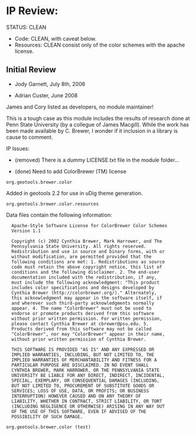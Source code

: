 # IP Review:

STATUS: CLEAN

* Code: CLEAN, with caveat below.
* Resources: CLEAN consist only of the color schemes with the apache license.

## Initial Review

 - Jody Garnett, July 8th, 2006

 - Adrian Custer, June 2008

James and Cory listed as developers, no module maintainer!

This is a tough case as this module includes the results of research
done at Penn State University (by a collegue of James Macgill). While
the work has been made available by C. Brewer, I wonder if it inclusion
in a library is cause to comment.

IP Issues:

 - (removed) There is a dummy LICENSE.txt file in the module folder...

 - (done) Need to add ColorBrewer (TM) license

```
org.geotools.brewer.color
```

Added in geotools 2.2 for use in uDig theme generation.


```
org.geotools.brewer.color.resources
```

Data files contain the following information:

```
  Apache-Style Software License for ColorBrewer Color Schemes
  Version 1.1

  Copyright (c) 2002 Cynthia Brewer, Mark Harrower, and The
  Pennsylvania State University. All rights reserved.
  Redistribution and use in source and binary forms, with or
  without modification, are permitted provided that the
  following conditions are met: 1. Redistributions as source
  code must retain the above copyright notice, this list of
  conditions and the following disclaimer. 2. The end-user
  documentation included with the redistribution, if any,
  must include the following acknowledgment: "This product
  includes color specifications and designs developed by
  Cynthia Brewer (http://colorbrewer.org/)." Alternately,
  this acknowledgment may appear in the software itself, if
  and wherever such third-party acknowledgments normally
  appear. 4. The name "ColorBrewer" must not be used to
  endorse or promote products derived from this software
  without prior written permission. For written permission,
  please contact Cynthia Brewer at cbrewer@psu.edu. 5.
  Products derived from this software may not be called
  "ColorBrewer", nor may "ColorBrewer" appear in their name,
  without prior written permission of Cynthia Brewer.

  THIS SOFTWARE IS PROVIDED "AS IS" AND ANY EXPRESSED OR
  IMPLIED WARRANTIES, INCLUDING, BUT NOT LIMITED TO, THE
  IMPLIED WARRANTIES OF MERCHANTABILITY AND FITNESS FOR A
  PARTICULAR PURPOSE ARE DISCLAIMED. IN NO EVENT SHALL
  CYNTHIA BREWER, MARK HARROWER, OR THE PENNSYLVANIA STATE
  UNIVERSITY BE LIABLE FOR ANY DIRECT, INDIRECT, INCIDENTAL,
  SPECIAL, EXEMPLARY, OR CONSEQUENTIAL DAMAGES (INCLUDING,
  BUT NOT LIMITED TO, PROCUREMENT OF SUBSTITUTE GOODS OR
  SERVICES; LOSS OF USE, DATA, OR PROFITS; OR BUSINESS
  INTERRUPTION) HOWEVER CAUSED AND ON ANY THEORY OF
  LIABILITY, WHETHER IN CONTRACT, STRICT LIABILITY, OR TORT
  (INCLUDING NEGLIGENCE OR OTHERWISE) ARISING IN ANY WAY OUT
  OF THE USE OF THIS SOFTWARE, EVEN IF ADVISED OF THE
  POSSIBILITY OF SUCH DAMAGE.
```


```
org.geotools.brewer.color (test)
```
